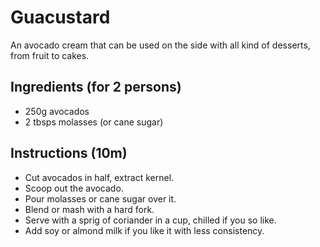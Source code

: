 # Guacustard

An avocado cream that can be used on the side with all kind of desserts, from fruit to cakes.

## Ingredients (for 2 persons)

* 250g avocados
* 2 tbsps molasses (or cane sugar)

## Instructions (10m)

* Cut avocados in half, extract kernel.
* Scoop out the avocado.
* Pour molasses or cane sugar over it.
* Blend or mash with a hard fork.
* Serve with a sprig of coriander in a cup, chilled if you so like.
* Add soy or almond milk if you like it with less consistency.